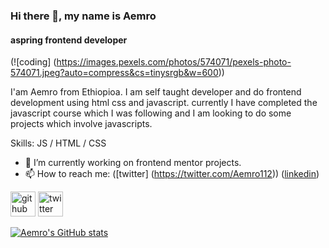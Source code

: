 
### Hi there 👋, my name is Aemro
#### aspring frontend developer
(![coding] (https://images.pexels.com/photos/574071/pexels-photo-574071.jpeg?auto=compress&cs=tinysrgb&w=600))

I'am Aemro from Ethiopioa. I am self taught developer and do frontend development using html css and javascript. currently I have completed the javascript course which I was following and I am looking to do some projects which involve  javascripts. 

Skills: JS / HTML / CSS

- 🔭 I’m currently working on frontend mentor projects. 
- 📫 How to reach me: ([twitter] (https://twitter.com/Aemro112)) ([linkedin](https://www.linkedin.com/in/aemro-bekalu-71783b215/))


[<img src='https://cdn.jsdelivr.net/npm/simple-icons@3.0.1/icons/github.svg' alt='github' height='40'>](https://github.com/aemrobe)  [<img src='https://cdn.jsdelivr.net/npm/simple-icons@3.0.1/icons/twitter.svg' alt='twitter' height='40'>](https://twitter.com/Aemro112)  



[![Aemro's GitHub stats](https://github-readme-stats.vercel.app/api?username=aemrobe)](https://github.com/anuraghazra/github-readme-stats)


